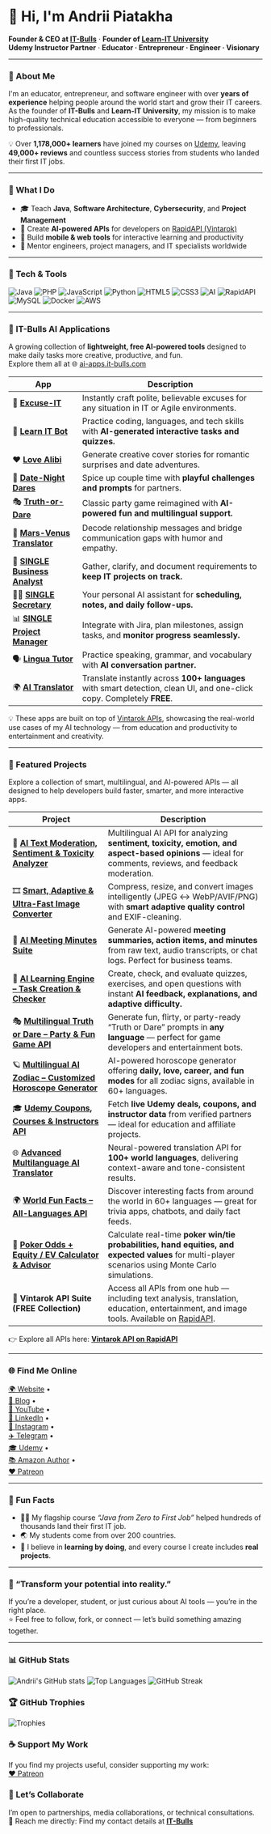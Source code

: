 # 👋 Hi, I'm Andrii Piatakha  

**Founder & CEO at [IT-Bulls](https://it-bulls.com)** · **Founder of [Learn-IT University](https://learn-it-university.com)**  
**Udemy Instructor Partner** · **Educator · Entrepreneur · Engineer · Visionary**

---

### 🚀 About Me  
I'm an educator, entrepreneur, and software engineer with over **years of experience** helping people around the world start and grow their IT careers.  
As the founder of **IT-Bulls** and **Learn-IT University**, my mission is to make high-quality technical education accessible to everyone — from beginners to professionals.  

💡 Over **1,178,000+ learners** have joined my courses on [Udemy](https://www.udemy.com/user/andrii-piatakha/), leaving **49,000+ reviews** and countless success stories from students who landed their first IT jobs.

---

### 🧠 What I Do  
- 🎓 Teach **Java**, **Software Architecture**, **Cybersecurity**, and **Project Management**  
- 🧩 Create **AI-powered APIs** for developers on [RapidAPI (Vintarok)](https://rapidapi.com/organization/vintarok)  
- 📱 Build **mobile & web tools** for interactive learning and productivity  
- 💼 Mentor engineers, project managers, and IT specialists worldwide  

---

### 🧰 Tech & Tools
![Java](https://img.shields.io/badge/Java-orange?logo=openjdk&logoColor=white)
![PHP](https://img.shields.io/badge/PHP-777bb3?logo=php&logoColor=white)
![JavaScript](https://img.shields.io/badge/JavaScript-f7df1e?logo=javascript&logoColor=black)
![Python](https://img.shields.io/badge/Python-3776ab?logo=python&logoColor=white)
![HTML5](https://img.shields.io/badge/HTML5-e34f26?logo=html5&logoColor=white)
![CSS3](https://img.shields.io/badge/CSS3-1572b6?logo=css3&logoColor=white)
![AI](https://img.shields.io/badge/OpenAI-412991?logo=openai&logoColor=white)
![RapidAPI](https://img.shields.io/badge/RapidAPI-0073e6?logo=rapidapi&logoColor=white)
![MySQL](https://img.shields.io/badge/MySQL-4479a1?logo=mysql&logoColor=white)
![Docker](https://img.shields.io/badge/Docker-2496ed?logo=docker&logoColor=white)
![AWS](https://img.shields.io/badge/AWS-232f3e?logo=amazonaws&logoColor=white)


---

### 🧩 IT-Bulls AI Applications
A growing collection of **lightweight, free AI-powered tools** designed to make daily tasks more creative, productive, and fun.  
Explore them all at 🌐 [ai-apps.it-bulls.com](https://ai-apps.it-bulls.com/)

| App | Description |
|------|--------------|
| 💬 [**Excuse-IT**](https://ai-apps.it-bulls.com/excuse-it/) | Instantly craft polite, believable excuses for any situation in IT or Agile environments. |
| 🤖 [**Learn IT Bot**](https://ai-apps.it-bulls.com/learn-it-bot/) | Practice coding, languages, and tech skills with **AI-generated interactive tasks and quizzes.** |
| ❤️ [**Love Alibi**](https://ai-apps.it-bulls.com/love-alibi/) | Generate creative cover stories for romantic surprises and date adventures. |
| 🎲 [**Date-Night Dares**](https://ai-apps.it-bulls.com/date-night-dares/) | Spice up couple time with **playful challenges and prompts** for partners. |
| 🎭 [**Truth-or-Dare**](https://ai-apps.it-bulls.com/truth-or-dare/) | Classic party game reimagined with **AI-powered fun and multilingual support.** |
| 💌 [**Mars-Venus Translator**](https://ai-apps.it-bulls.com/mars-venus-translator/) | Decode relationship messages and bridge communication gaps with humor and empathy. |
| 🧾 [**SINGLE Business Analyst**](https://chatgpt.com/g/g-c02T8BVWn-single-business-analyst-manage-requirements) | Gather, clarify, and document requirements to **keep IT projects on track.** |
| 🧑‍💼 [**SINGLE Secretary**](https://chatgpt.com/g/g-aKEifAWS0-single-secretary-task-management-system) | Your personal AI assistant for **scheduling, notes, and daily follow-ups.** |
| 📊 [**SINGLE Project Manager**](https://chatgpt.com/g/g-MdEM4XcKY-single-project-manager-manage-your-team) | Integrate with Jira, plan milestones, assign tasks, and **monitor progress seamlessly.** |
| 🗣️ [**Lingua Tutor**](https://chatgpt.com/g/g-ie90pjj6O-linguatutor-learn-languages) | Practice speaking, grammar, and vocabulary with **AI conversation partner.** |
| 🌍 [**AI Translator**](https://ai-apps.it-bulls.com/ai-translator) | Translate instantly across **100+ languages** with smart detection, clean UI, and one-click copy. Completely **FREE**. |

💡 These apps are built on top of [Vintarok APIs](https://rapidapi.com/organization/vintarok), showcasing the real-world use cases of my AI technology — from education and productivity to entertainment and creativity.

---

### 💼 Featured Projects
Explore a collection of smart, multilingual, and AI-powered APIs — all designed to help developers build faster, smarter, and more interactive apps.

| Project | Description |
|----------|--------------|
| 💬 [**AI Text Moderation, Sentiment & Toxicity Analyzer**](https://github.com/AndriiPiatakha/ai-text-moderation-sentiment-analyzer) | Multilingual AI API for analyzing **sentiment, toxicity, emotion, and aspect-based opinions** — ideal for comments, reviews, and feedback moderation. |
| 🎞️ [**Smart, Adaptive & Ultra-Fast Image Converter**](https://github.com/AndriiPiatakha/image-compressor-converter) | Compress, resize, and convert images intelligently (JPEG ↔ WebP/AVIF/PNG) with **smart adaptive quality control** and EXIF-cleaning. |
| 🧾 [**AI Meeting Minutes Suite**](https://github.com/AndriiPiatakha/ai-meeting-minutes-suite) | Generate AI-powered **meeting summaries, action items, and minutes** from raw text, audio transcripts, or chat logs. Perfect for business teams. |
| 🧠 [**AI Learning Engine – Task Creation & Checker**](https://github.com/AndriiPiatakha/ai-learning-engine) | Create, check, and evaluate quizzes, exercises, and open questions with instant **AI feedback, explanations, and adaptive difficulty.** |
| 🎭 [**Multilingual Truth or Dare – Party & Fun Game API**](https://github.com/AndriiPiatakha/truth-or-dare-multilingual) | Generate fun, flirty, or party-ready “Truth or Dare” prompts in **any language** — perfect for game developers and entertainment bots. |
| 🪐 [**Multilingual AI Zodiac – Customized Horoscope Generator**](https://github.com/AndriiPiatakha/ai-horoscopes-multilingual) | AI-powered horoscope generator offering **daily, love, career, and fun modes** for all zodiac signs, available in 60+ languages. |
| 🎓 [**Udemy Coupons, Courses & Instructors API**](https://github.com/AndriiPiatakha/udemy-coupons-courses-instructors) | Fetch **live Udemy deals, coupons, and instructor data** from verified partners — ideal for education and affiliate projects. |
| 🌐 [**Advanced Multilanguage AI Translator**](https://github.com/AndriiPiatakha/multilanguage-ai-translator) | Neural-powered translation API for **100+ world languages**, delivering context-aware and tone-consistent results. |
| 🌍 [**World Fun Facts – All-Languages API**](https://github.com/AndriiPiatakha/world-fun-facts-multilanguage) | Discover interesting facts from around the world in 60+ languages — great for trivia apps, chatbots, and daily fact feeds. |
| 🎰 [**Poker Odds + Equity / EV Calculator & Advisor**](https://github.com/AndriiPiatakha/poker-odds-equity-ev-calculator) | Calculate real-time **poker win/tie probabilities, hand equities, and expected values** for multi-player scenarios using Monte Carlo simulations. |
| 🧮 **Vintarok API Suite (FREE Collection)** | Access all APIs from one hub — including text analysis, translation, education, entertainment, and image tools. Available on [RapidAPI](https://rapidapi.com/organization/vintarok). |

👉 Explore all APIs here: **[Vintarok API on RapidAPI](https://rapidapi.com/organization/vintarok)**

---

### 🌐 Find Me Online  
[🌍 Website](https://it-bulls.com) •  
[📖 Blog](https://learn-it-university.com/blog/) •  
[🎥 YouTube](https://www.youtube.com/c/ITBulls) •  
[💼 LinkedIn](https://www.linkedin.com/in/andrii-piatakha/) •  
[📸 Instagram](https://www.instagram.com/andrey_pyatakha/) •  
[✈️ Telegram](https://t.me/AndriiPiatakha) •  
[🎓 Udemy](https://www.udemy.com/user/andrii-piatakha/) •  
[📚 Amazon Author](https://www.amazon.com/stores/Andrii-Piatakha/author/B0DWKLZ9P4) •  
[❤️ Patreon](https://www.patreon.com/c/Andrii_Piatakha)

---

### 🌟 Fun Facts
- 🧑‍🏫 My flagship course *“Java from Zero to First Job”* helped hundreds of thousands land their first IT job.  
- 🌏 My students come from over 200 countries.  
- 🧩 I believe in **learning by doing**, and every course I create includes **real projects**.  

---

### 💬 “Transform your potential into reality.”  
If you’re a developer, student, or just curious about AI tools — you’re in the right place.  
⭐ Feel free to follow, fork, or connect — let’s build something amazing together.

---

### 📊 GitHub Stats
![Andrii's GitHub stats](https://github-readme-stats.vercel.app/api?username=AndriiPiatakha&show_icons=true&theme=tokyonight)
![Top Languages](https://github-readme-stats.vercel.app/api/top-langs/?username=AndriiPiatakha&layout=compact&theme=tokyonight)
![GitHub Streak](https://github-readme-streak-stats.herokuapp.com/?user=AndriiPiatakha&theme=tokyonight)

### 🏆 GitHub Trophies
![Trophies](https://github-profile-trophy.vercel.app/?username=AndriiPiatakha&theme=onedark&no-frame=true&margin-w=10)

### ☕ Support My Work
If you find my projects useful, consider supporting my work:  
[❤️ Patreon](https://www.patreon.com/c/Andrii_Piatakha)

### 🤝 Let’s Collaborate
I’m open to partnerships, media collaborations, or technical consultations.  
📧 Reach me directly: Find my contact details at **[IT-Bulls](https://it-bulls.com)** 

<!--
**AndriiPiatakha/AndriiPiatakha** is a ✨ _special_ ✨ repository because its `README.md` (this file) appears on your GitHub profile.

Here are some ideas to get you started:

- 🔭 I’m currently working on ...
- 🌱 I’m currently learning ...
- 👯 I’m looking to collaborate on ...
- 🤔 I’m looking for help with ...
- 💬 Ask me about ...
- 📫 How to reach me: ...
- 😄 Pronouns: ...
- ⚡ Fun fact: ...
-->
